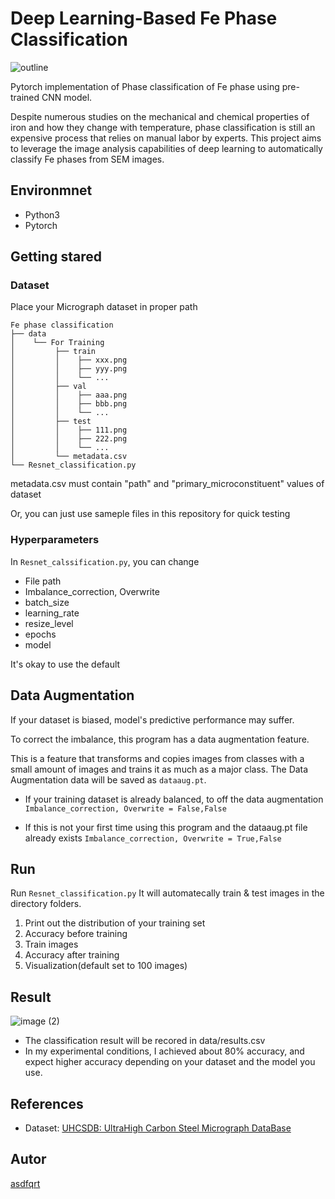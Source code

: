 # Deep Learning-Based Fe Phase Classification
![outline](https://user-images.githubusercontent.com/79451613/219885029-596707b1-806a-4fc2-85c7-c6eea6dbc51e.png)

Pytorch implementation of Phase classification of Fe phase using pre-trained CNN model.

Despite numerous studies on the mechanical and chemical properties of iron and how they change with temperature, phase classification is still an expensive process that relies on manual labor by experts. This project aims to leverage the image analysis capabilities of deep learning to automatically classify Fe phases from SEM images.

## Environmnet
- Python3
- Pytorch

## Getting stared
### Dataset
Place your Micrograph dataset in proper path

    Fe phase classification
    ├── data
    │    └── For Training
    │         ├── train
    │         │    ├── xxx.png
    │         │    ├── yyy.png
    │         │    └── ...
    │         ├── val
    │         │    ├── aaa.png
    │         │    ├── bbb.png
    │         │    └── ...
    │         ├── test
    │         │    ├── 111.png
    │         │    ├── 222.png
    │         │    └── ...
    │         └── metadata.csv
    └── Resnet_classification.py

metadata.csv must contain "path" and "primary_microconstituent" values of dataset

Or, you can just use sameple files in this repository for quick testing

### Hyperparameters
In `Resnet_calssification.py`, you can change
* File path
* Imbalance_correction, Overwrite
* batch_size
* learning_rate
* resize_level
* epochs
* model

It's okay to use the default

## Data Augmentation
If your dataset is biased, model's predictive performance may suffer.

To correct the imbalance, this program has a data augmentation feature.

This is a feature that transforms and copies images from classes with a small amount of images and trains it as much as a major class.
The Data Augmentation data will be saved as `dataaug.pt`.

* If your training dataset is already balanced, to off the data augmentation 
`Imbalance_correction, Overwrite = False,False`

* If this is not your first time using this program and the dataaug.pt file already exists
`Imbalance_correction, Overwrite = True,False`

## Run
Run `Resnet_classification.py`
It will automatecally train & test images in the directory folders.

1. Print out the distribution of your training set
2. Accuracy before training
3. Train images
4. Accuracy after training
5. Visualization(default set to 100 images)

## Result
![image (2)](https://user-images.githubusercontent.com/79451613/219881948-f062f3ab-4b01-42e8-a794-cd4cc251b267.png)

* The classification result will be recored in data/results.csv
* In my experimental conditions, I achieved about 80% accuracy, and expect higher accuracy depending on your dataset and the model you use.
## References
- Dataset: [UHCSDB: UltraHigh Carbon Steel Micrograph DataBase](https://www.kaggle.com/datasets/safi842/highcarbon-micrographs)

## Autor
[asdfqrt](https://github.com/asdfqrt)
